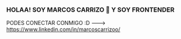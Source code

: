 ###  HOLAA! SOY MARCOS CARRIZO 👋 Y SOY FRONTENDER 
      
PODES CONECTAR CONMIGO :D --->  https://www.linkedin.com/in/marcoscarrizoo/
<!--
**marcoscarrizoo/marcoscarrizoo** is a ✨ _special_ ✨ repository because its `README.md` (this file) appears on your GitHub profile.

Here are some ideas to get you started:

- 🔭 I’m currently working on ...
- 🌱 I’m currently learning ...
- 👯 I’m looking to collaborate on ...
- 🤔 I’m looking for help with ...
- 💬 Ask me about ...
- 📫 How to reach me: ...
- 😄 Pronouns: ...
- ⚡ Fun fact: ...
-->
